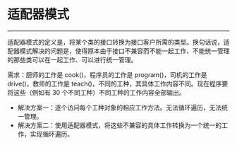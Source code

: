 # 适配器模式

---

适配器模式的定义是，将某个类的接口转换为接口客户所需的类型。换句话说，适配器模式解决的问题是，使得原本由于接口不兼容而不能一起工作、不能统一管理的那些类可以在一起工作、可以进行统一管理。

需求：厨师的工作是 cook()，程序员的工作是 program()，司机的工作是 drive()，教师的工作是 teach()，不同的工种，其具体工作内容不同。现在程序要将这些（例如有 30 个不同工种）不同工种的工作内容全部输出。

* 解决方案一：逐个访问每个工种对象的相应工作方法。无法循环遍历，无法统一管理。
* 解决方案二：使用适配器模式，将这些不兼容的具体工作转换为一个统一的工作，实现循环遍历。